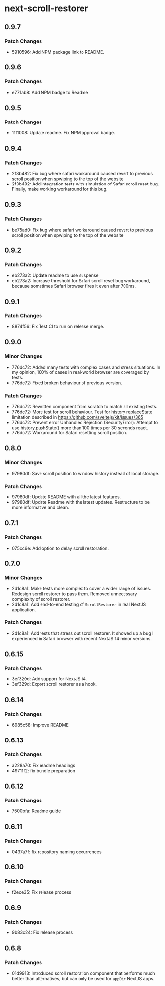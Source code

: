# next-scroll-restorer

## 0.9.7

### Patch Changes

- 5910596: Add NPM package link to README.

## 0.9.6

### Patch Changes

- e771ab8: Add NPM badge to Readme

## 0.9.5

### Patch Changes

- 11f1008: Update readme. Fix NPM approval badge.

## 0.9.4

### Patch Changes

- 2f3b482: Fix bug where safari workaround caused revert to previous scroll position when spwiping to the top of the website.
- 2f3b482: Add integration tests with simulation of Safari scroll reset bug.
  Finally, make working workaround for this bug.

## 0.9.3

### Patch Changes

- be75ad0: Fix bug where safari workaround caused revert to previous scroll position when spwiping to the top of the website.

## 0.9.2

### Patch Changes

- eb273a2: Update readme to use suspense
- eb273a2: Increase threshold for Safari scroll reset bug workaround, because sometimes Safari browser fires it even after 700ms.

## 0.9.1

### Patch Changes

- 8874f56: Fix Test CI to run on release merge.

## 0.9.0

### Minor Changes

- 776dc72: Added many tests with complex cases and stress situations. In my opinion, 100% of cases in real-world browser are coveraged by tests.
- 776dc72: Fixed broken behaviour of previous version.

### Patch Changes

- 776dc72: Rewritten component from scratch to match all existing tests.
- 776dc72: More test for scroll behaviour. Test for history replaceState limitation described in https://github.com/sveltejs/kit/issues/365
- 776dc72: Prevent error Unhandled Rejection (SecurityError): Attempt to use history.pushState() more than 100 times per 30 seconds react.
- 776dc72: Workaround for Safari resetting scroll position.

## 0.8.0

### Minor Changes

- 97980df: Save scroll position to window history instead of local storage.

### Patch Changes

- 97980df: Update README with all the latest features.
- 97980df: Update Readme with the latest updates. Restructure to be more informative and clean.

## 0.7.1

### Patch Changes

- 075cc6e: Add option to delay scroll restoration.

## 0.7.0

### Minor Changes

- 2d1c8a1: Make tests more complex to cover a wider range of issues. Redesign scroll restorer to pass them. Removed unnecessary complexity of scroll restorer.
- 2d1c8a1: Add end-to-end testing of `ScrollRestorer` in real NextJS application.

### Patch Changes

- 2d1c8a1: Add tests that stress out scroll restorer. It showed up a bug I experienced in Safari browser with recent NextJS 14 minor versions.

## 0.6.15

### Patch Changes

- 3ef329d: Add support for NextJS 14.
- 3ef329d: Export scroll restorer as a hook.

## 0.6.14

### Patch Changes

- 6985c58: Improve README

## 0.6.13

### Patch Changes

- a228a70: Fix readme headings
- 49711f2: fix bundle preparation

## 0.6.12

### Patch Changes

- 7500bfa: Readme guide

## 0.6.11

### Patch Changes

- 0437a7f: fix repository naming occurrences

## 0.6.10

### Patch Changes

- f2ece35: Fix release process

## 0.6.9

### Patch Changes

- 9b83c24: Fix release process

## 0.6.8

### Patch Changes

- 01d9913: Introduced scroll restoration component that performs much better than alternatives, but can only be used for `appDir` NextJS apps.
